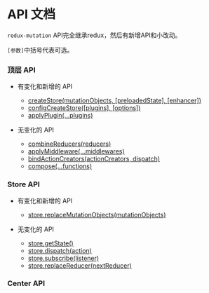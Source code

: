 # API 文档

`redux-mutation` API完全继承redux，然后有新增API和小改动。

`[参数]`中括号代表可选。

### 顶层 API

- 有变化和新增的 API
  - [createStore(mutationObjects, [preloadedState], [enhancer])](/docs/api/createStore.md)
  - [configCreateStore([plugins], [options])](/docs/api/configCreateStore.md)
  - [applyPlugin(...plugins)](/docs/api/applyPlugin.md)

- 无变化的 API
  - [combineReducers(reducers)](https://redux.js.org/api/combinereducers)
  - [applyMiddleware(...middlewares)](https://redux.js.org/api/applymiddleware)
  - [bindActionCreators(actionCreators, dispatch)](https://redux.js.org/api/bindactioncreators)
  - [compose(...functions)](https://redux.js.org/api/compose)

### Store API

- 有变化和新增的 API
  - [store.replaceMutationObjects(mutationObjects)](/docs/api/store.md#replaceMutationObjects)

- 无变化的 API
  - [store.getState()](https://redux.js.org/api/store#getState)
  - [store.dispatch(action)](https://redux.js.org/api/store#dispatch)
  - [store.subscribe(listener)](https://redux.js.org/api/store#subscribe)
  - [store.replaceReducer(nextReducer)](https://redux.js.org/api/store#replaceReducer)

### Center API

